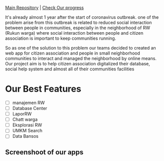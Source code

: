 [Main Repository](https://github.com/HCIteamB/RWpintar)  |  [Check Our progress]()  

It's already almost 1 year after the start of coronavirus outbreak.
one of the problem arise from this outbreak is related to reduced social interaction between people in communities, especially in the
neighborhood of RW (Rukun warga) where social interaction between people and citizen association is important to keep communities running.

So as one of the solution to this problem our teams decided to created an web app for citizen association and people in small neighborhood communities to
interact and managed the neighborhood by online means. 
Our project aim is to help citizen association digitalized their database, social help system and almost all of their communities facilities

# Our Best Features #
- [ ] manajemen RW
- [ ] Database Center
- [ ] LaporRW
- [ ] Chatt warga
- [ ] Eksplorasi RW
- [ ] UMKM Search
- [ ] Data Bansos

## Screenshoot of our apps ##
